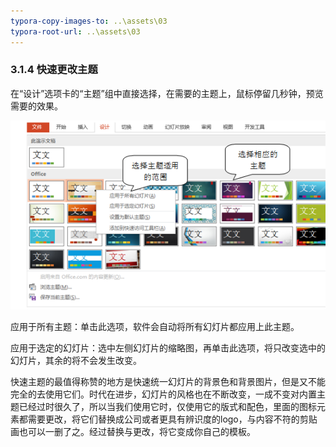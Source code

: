 ```yaml
---
typora-copy-images-to: ..\assets\03
typora-root-url: ..\assets\03
---
```


### 3.1.4  快速更改主题

在“设计”选项卡的“主题”组中直接选择，在需要的主题上，鼠标停留几秒钟，预览需要的效果。

![图3-16](/assets/03/1565874001028.png)

应用于所有主题：单击此选项，软件会自动将所有幻灯片都应用上此主题。

应用于选定的幻灯片：选中左侧幻灯片的缩略图，再单击此选项，将只改变选中的幻灯片，其余的将不会发生改变。

快速主题的最值得称赞的地方是快速统一幻灯片的背景色和背景图片，但是又不能完全的去使用它们。时代在进步，幻灯片的风格也在不断改变，一成不变对内置主题已经过时很久了，所以当我们使用它时，仅使用它的版式和配色，里面的图标元素都需要更改，将它们替换成公司或者更具有辨识度的logo，与内容不符的剪贴画也可以一删了之。经过替换与更改，将它变成你自己的模板。